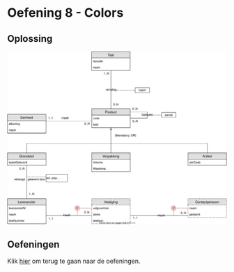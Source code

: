 # Oefening 8 - Colors

## Oplossing
<img src="./exercise-8.svg">

## Oefeningen
Klik [hier](../exercises.md) om terug te gaan naar de oefeningen.

